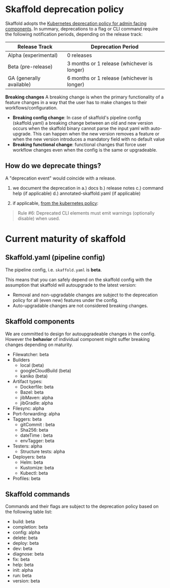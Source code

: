 # Skaffold deprecation policy

Skaffold adopts the [Kubernetes deprecation policy for admin facing components](https://kubernetes.io/docs/reference/using-api/deprecation-policy/#deprecating-a-flag-or-cli). In summary, deprecations to a flag or CLI command require the following notification periods, depending on the release track:

| Release Track | Deprecation Period | 
| -------- | -------- | 
| Alpha (experimental)    |0 releases     |
| Beta (pre-release) | 3 months or 1 release (whichever is longer)| 
| GA (generally available)   | 6 months or 1 release (whichever is longer) | 

**Breaking changes** 
A breaking change is when the primary functionality of a feature changes in a way that the user has to make changes to their workflows/configuration.
- **Breaking config change**:  In case of skaffold's pipeline config (skaffold.yaml) a breaking change between an old and new version occurs when the skaffold binary cannot parse the input yaml with auto-upgrade. This can happen when the new version removes a feature or when the new version introduces a mandatory field with no default value
- **Breaking functional change**: functional changes that force user workflow changes even when the config is the same or upgradeable.

## How do we deprecate things? 

A "deprecation event" would coincide with a release. 

1. we document the deprecation in 
a.) docs
b.) release notes 
c.) command help (if applicable)
d.) annotated-skaffold.yaml (if applicable)

2. if applicable, [from the kubernetes policy](https://kubernetes.io/docs/reference/using-api/deprecation-policy/#deprecating-a-flag-or-cli): 
 > Rule #6: Deprecated CLI elements must emit warnings (optionally disable) when used.

# Current maturity of skaffold 

## Skaffold.yaml (pipeline config)
 
The pipeline config, i.e. `skaffold.yaml` is **beta**. 

This means that you can safely depend on the skaffold config with the assumption that skaffold will autoupgrade to the latest version:

- Removal and non-upgradable changes are subject to the deprecation policy for all (even new) features under the config. 
- Auto-upgradable changes are not considered breaking changes. 

## Skaffold components

We are committed to design for autoupgradeable changes in the config. 
However the **behavior** of individual component might suffer breaking changes depending on maturity.

- Filewatcher: beta
- Builders
  - local (beta) 
  - googleCloudBuild (beta) 
  - kaniko (beta) 
- Artifact types: 
  - Dockerfile: beta
  - Bazel: beta
  - jibMaven: alpha
  - jibGradle: alpha 
- Filesync: alpha
- Port-forwarding: alpha 
- Taggers: beta 
  - gitCommit : beta
  - Sha256: beta
  - dateTime : beta
  - envTagger: beta
- Testers: alpha
  - Structure tests: alpha
- Deployers: beta
    - Helm: beta 
    - Kustomize: beta
    - Kubectl: beta 
- Profiles: beta

## Skaffold commands 

Commands and their flags are subject to the deprecation policy based on the following table list:

- build:  beta 
- completion:  beta 
- config:  alpha 
- delete:  beta 
- deploy:  beta 
- dev:  beta 
- diagnose:  beta 
- fix:  beta 
- help:  beta 
- init:  alpha 
- run:  beta 
- version:  beta 
